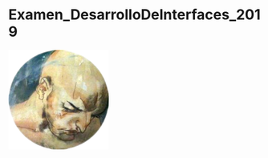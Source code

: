 # Examen_DesarrolloDeInterfaces_2019
![GitHub](https://github.com/roberechev/Examen_DesarrolloDeInterfaces_2019/blob/master/src/view/profilephoto.png)

